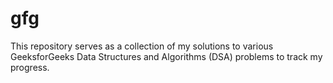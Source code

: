 # gfg
This repository serves as a collection of my solutions to various GeeksforGeeks Data Structures and Algorithms (DSA) problems to track my progress.
